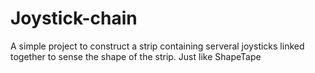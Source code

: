 Joystick-chain
==========

A simple project to construct a strip containing serveral joysticks linked together to sense the shape of the strip. Just like ShapeTape
